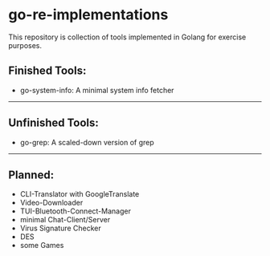 # go-re-implementations
This repository is collection of tools implemented in Golang for exercise purposes.

## Finished Tools:
- go-system-info: A minimal system info fetcher

---
## Unfinished Tools:
- go-grep: A scaled-down version of grep

---
## Planned:
- CLI-Translator with GoogleTranslate
- Video-Downloader
- TUI-Bluetooth-Connect-Manager
- minimal Chat-Client/Server
- Virus Signature Checker
- DES
- some Games

